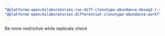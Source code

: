 ```yaml
---
"@platforma-open/milaboratories.run-diff-clonotype-abundance-deseq2-r.software": minor
"@platforma-open/milaboratories.differential-clonotype-abundance.workflow": minor
---
```


Be more restrictive while replicate check

